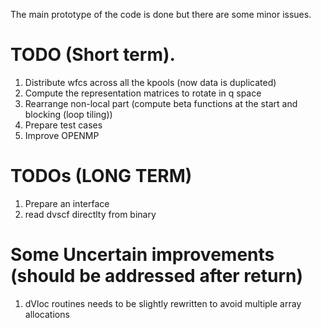 The main prototype of the code is done but there are some minor issues. 


# TODO (Short term). 
1) Distribute wfcs across all the kpools (now data is duplicated)
2) Compute the representation matrices to rotate in q space
3) Rearrange non-local part (compute beta functions at the start and blocking (loop tiling))
4) Prepare test cases
5) Improve OPENMP

# TODOs (LONG TERM)
1) Prepare an interface 
2) read dvscf directlty from binary


# Some Uncertain improvements (should be addressed after return)
1) dVloc routines needs to be slightly rewritten to avoid multiple array allocations




